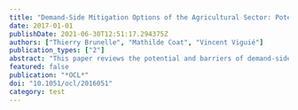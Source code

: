 ```yaml
---
title: "Demand-Side Mitigation Options of the Agricultural Sector: Potential, Barriers and Ways Forward"
date: 2017-01-01
publishDate: 2021-06-30T12:51:17.294375Z
authors: ["Thierry Brunelle", "Mathilde Coat", "Vincent Viguié"]
publication_types: ["2"]
abstract: "This paper reviews the potential and barriers of demand-side mitigation options in the agricultural sector based on the recent academic literature and on a survey conducted on a sample of 788 respondents living in France. The mitigation potential of such measures as reducing losses in the food supply chain and shifting diets toward less animal products is estimated to be particularly high, higher, in particular, than supply-side mitigation options. However, to ensure that these measures do not entail a reduction in protein intake, these estimations should consider both caloric and protein units, and take into account the digestibility differentials between protein sources. Our survey shows that people are relatively reluctant to eat more sustainably, preferring to reduce their emissions in other areas such as housing or equipment. This relative reluctance is mainly due to individual perceptions linked to health concerns, taste or habits. Some obstacles could easily be overcome through well-designed policies aiming to, for example, advertise a lower consumption of red meat for health benefits. National governments are, however, rather inactive on this topic, leaving the initiative to the civil society."
featured: false
publication: "*OCL*"
doi: "10.1051/ocl/2016051"
category: test
---
```


